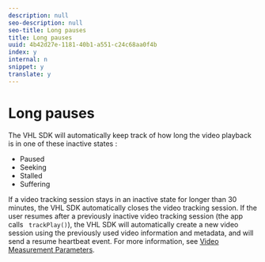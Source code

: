 ```yaml
---
description: null
seo-description: null
seo-title: Long pauses
title: Long pauses
uuid: 4b42d27e-1181-40b1-a551-c24c68aa0f4b
index: y
internal: n
snippet: y
translate: y
---
```


# Long pauses

The VHL SDK will automatically keep track of how long the video playback is in one of these inactive states :


* Paused
* Seeking
* Stalled
* Suffering


If a video tracking session stays in an inactive state for longer than 30 minutes, the VHL SDK automatically closes the video tracking session. If the user resumes after a previously inactive video tracking session (the app calls ` trackPlay()`), the VHL SDK will automatically create a new video session using the previously used video information and metadata, and will send a resume heartbeat event. For more information, see [ Video Measurement Parameters](https://marketing.adobe.com/resources/help/en_US/sc/appmeasurement/hbvideo/video_params.html). 
